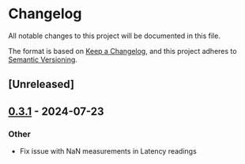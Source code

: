 # Changelog
All notable changes to this project will be documented in this file.

The format is based on [Keep a Changelog](https://keepachangelog.com/en/1.0.0/),
and this project adheres to [Semantic Versioning](https://semver.org/spec/v2.0.0.html).

## [Unreleased]

## [0.3.1](https://github.com/BalterLoadTesting/balter/compare/balter-runtime-v0.3.0...balter-runtime-v0.3.1) - 2024-07-23

### Other
- Fix issue with NaN measurements in Latency readings

